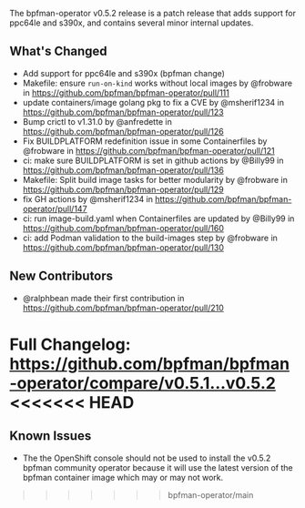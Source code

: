 The bpfman-operator v0.5.2 release is a patch release that adds support for
ppc64le and s390x, and contains several minor internal updates.

## What's Changed
* Add support for ppc64le and s390x (bpfman change)
* Makefile: ensure `run-on-kind` works without local images by @frobware in https://github.com/bpfman/bpfman-operator/pull/111
* update containers/image golang pkg to fix a CVE by @msherif1234 in https://github.com/bpfman/bpfman-operator/pull/123
* Bump crictl to v1.31.0 by @anfredette in https://github.com/bpfman/bpfman-operator/pull/126
* Fix BUILDPLATFORM redefinition issue in some Containerfiles by @frobware in https://github.com/bpfman/bpfman-operator/pull/121
* ci: make sure BUILDPLATFORM is set in github actions by @Billy99 in https://github.com/bpfman/bpfman-operator/pull/136
* Makefile: Split build image tasks for better modularity by @frobware in https://github.com/bpfman/bpfman-operator/pull/129
* fix GH actions by @msherif1234 in https://github.com/bpfman/bpfman-operator/pull/147
* ci: run image-build.yaml when Containerfiles are updated by @Billy99 in https://github.com/bpfman/bpfman-operator/pull/160
* ci: add Podman validation to the build-images step by @frobware in https://github.com/bpfman/bpfman-operator/pull/130

## New Contributors
* @ralphbean made their first contribution in https://github.com/bpfman/bpfman-operator/pull/210

**Full Changelog**: https://github.com/bpfman/bpfman-operator/compare/v0.5.1...v0.5.2
<<<<<<< HEAD
=======

## Known Issues
* The the OpenShift console should not be used to install the v0.5.2 bpfman
  community operator because it will use the latest version of the bpfman
  container image which may or may not work. 
>>>>>>> bpfman-operator/main
